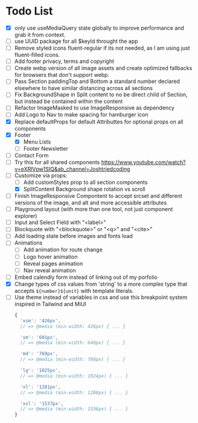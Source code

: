 # Todo List

- [x] only use useMediaQuery state globally to improve performance and grab it from context.
- [ ] use UUID package for all $keyId throught the app
- [ ] Remove styled icons fluent-regular if its not needed, as I am using just fluent-filled icons.
- [ ] Add footer privacy, terms and copyright
- [ ] Create webp version of all image assets and create optimized fallbacks for browsers that don't support webp.
- [ ] Pass Section paddingTop and Bottom a standard number declared elsewhere to have similar distancing across all sections
- [ ] Fix BackgroundShape in Split content to no be direct child of Section, but instead be contained within the content
- [ ] Refactor ImageMasked to use ImageResponsive as dependency 
- [ ] Add Logo to Nav to make spacing for hamburger icon
- [x] Replace defaultProps for default Attributtes for optional props on all components
- [x] Footer
  - [x] Menu Lists
  - [ ] Footer Newsletter
- [ ] Contact Form
- [ ] Try this for all shared components https://www.youtube.com/watch?v=eXRlVpw1SIQ&ab_channel=Joshtriedcoding
- [ ] Customize via props:
  - [ ] Add customStyles prop to all section components
  - [x] SplitContent Background shape rotation vs scroll
- [ ] Finish ImageResponsive Compontent to accept srcset and different versions of the image, and alt and more accessible attributes
- [ ] Playground layout (with more than one tool, not just component explorer)
- [ ] Input and Select Field with "\<label>"
- [ ] Blockquote with "\<blockquote>" or "\<q>" and "\<cite>"
- [ ] Add loading state before images and fonts load
- [ ] Animations
  - [ ] Add animation for route change
  - [ ] Logo hover animation
  - [ ] Reveal pages animation
  - [ ] Nav reveal animation
- [ ] Embed calendly form instead of linking out of my porfolio
- [x] Change types of css values from 'string' to a more complex type that accepts `${number}${unit}` with template literals.
- [ ] Use theme instead of variables in css and use this breakpoint system inspired in Tailwind and MiUI
  ```javascript
  {
    'xsm': '426px',
    // => @media (min-width: 426px) { ... }

    'sm': '601px',
    // => @media (min-width: 640px) { ... }

    'md': '769px',
    // => @media (min-width: 768px) { ... }

    'lg': '1025px',
    // => @media (min-width: 1024px) { ... }

    'xl': '1281px',
    // => @media (min-width: 1280px) { ... }

    'xxl': '1537px',
    // => @media (min-width: 1536px) { ... }
  }
  ```
